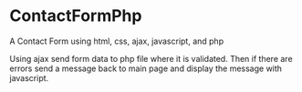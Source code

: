 # ContactFormPhp
A Contact Form using html, css, ajax, javascript, and php

Using ajax send form data to php file where it is validated. Then if there are errors send a message back to main page and display the message with javascript.
